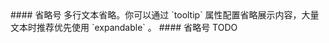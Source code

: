 <cn>
#### 省略号
多行文本省略。你可以通过 `tooltip` 属性配置省略展示内容，大量文本时推荐优先使用 `expandable` 。
</cn>

<us>
#### 省略号
TODO
</us>
